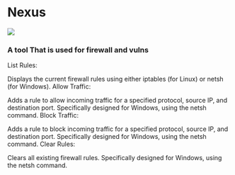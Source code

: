 # Nexus

 ![](https://img.shields.io/badge/Cyber%20Security-tools%20%2F%20TOOL%20%2F%20DEFANSIVE%20%2F%20firewall%20%2F%20Developer-red)

### A tool That is used for firewall and vulns

List Rules:

Displays the current firewall rules using either iptables (for Linux) or netsh (for Windows).
Allow Traffic:

Adds a rule to allow incoming traffic for a specified protocol, source IP, and destination port.
Specifically designed for Windows, using the netsh command.
Block Traffic:

Adds a rule to block incoming traffic for a specified protocol, source IP, and destination port.
Specifically designed for Windows, using the netsh command.
Clear Rules:

Clears all existing firewall rules.
Specifically designed for Windows, using the netsh command.
